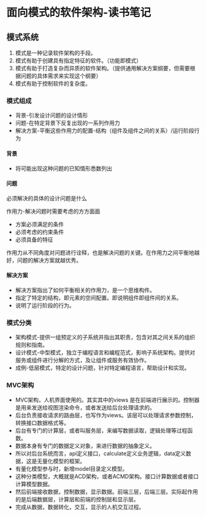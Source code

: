 # 面向模式的软件架构-读书笔记

## 模式系统

1. 模式是一种记录软件架构的手段。
2. 模式有助于创建具有指定特征的软件。（功能即模式）
3. 模式有助于打造复杂而异质的软件架构。（提供通用解决方案纲要，但需要根据问题的具体需求来实现这个纲要）
4. 模式有助于控制软件的复杂度。

### 模式组成

- 背景-引发设计问题的设计情形
- 问题-在特定背景下反复出现的一系列作用力
- 解决方案-平衡这些作用力的配置-结构（组件及组件之间的关系）/运行阶段行为

####  背景

- 将可能出现这种问题的已知情形悉数列出

#### 问题

必须解决的具体的设计问题是什么

作用力-解决问题时需要考虑的方方面面

- 方案必须满足的条件
- 必须考虑的约束条件
- 必须具备的特征

作用力从不同角度对问题进行诠释，也是解决问题的关键。在作用力之间平衡地越好，问题的解决方案就越优秀。

#### 解决方案

- 解决方案指出了如何平衡相关的作用力，是一个思维构件。
- 指定了特定的结构，即元素的空间配置。即说明组件即组件间的关系。
- 说明了运行阶段的行为。

### 模式分类

- 架构模式-提供一组预定义的子系统并指出其职责，包含对其之间关系的组织规则和指南。
- 设计模式-中型模式，独立于编程语言和编程范式，影响子系统架构。提供对服务或组件进行分解的方式，及让组件或服务有效协作。
- 成例-低层模式，特定的设计问题，针对特定编程语言，帮助设计和实现。


### MVC架构

- MVC架构，人机界面使用的。其实其中的views 是在前端进行展示的。控制器是用来发送给视图渲染命令，或者发送给后台处理请求的。
- 后台负责接收请求的路由层，也写作为views。该层可以处理请求参数控制，转换接口数据格式等。
- 后台有专门的计算层，或者叫服务层，来编写数据读取，逻辑处理等过程函数。
- 数据本身有专门的数据定义对象，来进行数据的抽象定义。
- 所以对后台系统而言，api定义接口，calculate定义业务逻辑，data定义数据，这是无量化模型的框架。
- 有量化模型参与时，新增model目录定义模型。
- 这种分类模型，大概就是ACD架构，或者ACMD架构。接口计算数据或者接口计算模型数据。
- 然后前端接收数据，控制数据，显示数据。前端三层，后端三层。实际起作用的是后端数据层，计算层和前端的控制层和显示层。
- 完成从数据，数据转化，交互，显示的人机交互过程。
